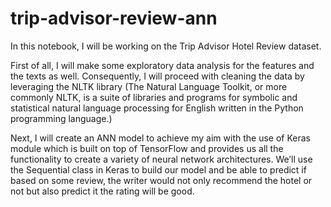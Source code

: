 # trip-advisor-review-ann

In this notebook, I will be working on the Trip Advisor Hotel Review dataset.

First of all, I will make some exploratory data analysis for the features and the texts as well. Consequently, I will proceed with cleaning the data by leveraging the NLTK library (The Natural Language Toolkit, or more commonly NLTK, is a suite of libraries and programs for symbolic and statistical natural language processing for English written in the Python programming language.)

Next, I will create an ANN model to achieve my aim with the use of Keras module which is built on top of TensorFlow and provides us all the functionality to create a variety of neural network architectures. We’ll use the Sequential class in Keras to build our model and be able to predict if based on some review, the writer would not only recommend the hotel or not but also predict it the rating will be good.

